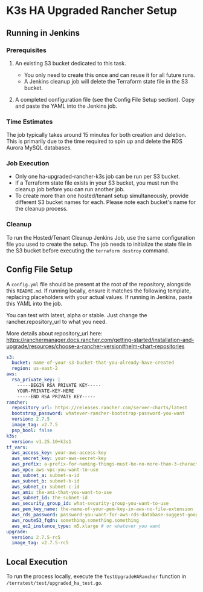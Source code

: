 # K3s HA Upgraded Rancher Setup

## Running in Jenkins

### Prerequisites

1. An existing S3 bucket dedicated to this task.
    - You only need to create this once and can reuse it for all future runs.
    - A Jenkins cleanup job will delete the Terraform state file in the S3 bucket.

2. A completed configuration file (see the Config File Setup section). Copy and paste the YAML into the Jenkins job.

### Time Estimates

The job typically takes around 15 minutes for both creation and deletion. This is primarily due to the time required to spin up and delete the RDS Aurora MySQL databases.

### Job Execution

- Only one ha-upgraded-rancher-k3s job can be run per S3 bucket.
- If a Terraform state file exists in your S3 bucket, you must run the cleanup job before you can run another job.
- To create more than one hosted/tenant setup simultaneously, provide different S3 bucket names for each. Please note each bucket's name for the cleanup process.

### Cleanup

To run the Hosted/Tenant Cleanup Jenkins Job, use the same configuration file you used to create the setup. The job needs to initialize the state file in the S3 bucket before executing the `terraform destroy` command.

## Config File Setup

A `config.yml` file should be present at the root of the repository, alongside this `README.md`. If running locally, ensure it matches the following template, replacing placeholders with your actual values. If running in Jenkins, paste this YAML into the job.

You can test with latest, alpha or stable. Just change the rancher.repository_url to what you need. 

More details about repository_url here: https://ranchermanager.docs.rancher.com/getting-started/installation-and-upgrade/resources/choose-a-rancher-version#helm-chart-repositories

```yml
s3:
  bucket: name-of-your-s3-bucket-that-you-already-have-created
  region: us-east-2
aws:
  rsa_private_key: |
    -----BEGIN RSA PRIVATE KEY-----
    YOUR-PRIVATE-KEY-HERE
    -----END RSA PRIVATE KEY-----
rancher:
  repository_url: https://releases.rancher.com/server-charts/latest 
  bootstrap_password: whatever-rancher-bootstrap-password-you-want
  version: 2.7.5
  image_tag: v2.7.5
  psp_bool: false
k3s:
  version: v1.25.10+k3s1
tf_vars:
  aws_access_key: your-aws-access-key
  aws_secret_key: your-aws-secret-key
  aws_prefix: a-prefix-for-naming-things-must-be-no-more-than-3-characters
  aws_vpc: aws-vpc-you-want-to-use
  aws_subnet_a: subnet-a-id
  aws_subnet_b: subnet-b-id
  aws_subnet_c: subnet-c-id
  aws_ami: the-ami-that-you-want-to-use
  aws_subnet_id: the-subnet-id
  aws_security_group_id: what-security-group-you-want-to-use
  aws_pem_key_name: the-name-of-your-pem-key-in-aws-no-file-extension
  aws_rds_password: password-you-want-for-aws-rds-database-suggest-googling-for-requirements
  aws_route53_fqdn: something.something.something
  aws_ec2_instance_type: m5.xlarge # or whatever you want
upgrade:
  version: 2.7.5-rc5
  image_tag: v2.7.5-rc5
```

## Local Execution

To run the process locally, execute the `TestUpgradeHARancher` function in `/terratest/test/upgraded_ha_test.go`.
